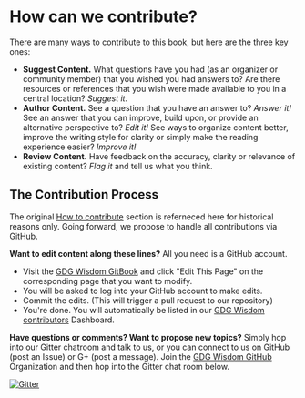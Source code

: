 # How can we contribute?

There are many ways to contribute to this book, but here are the three key ones:
* **Suggest Content.** What questions have you had (as an organizer or community member) that you wished you had answers to? Are there resources or references that you wish were made available to you in a central location? _Suggest it._
* **Author Content.** See a question that you have an answer to? _Answer it!_ See an answer that you can improve, build upon, or provide an alternative perspective to? _Edit it!_ See ways to organize content better, improve the writing style for clarity or simply make the reading experience easier? _Improve it!_
* **Review Content.** Have feedback on the accuracy, clarity or relevance of existing content? _Flag it_ and tell us what you think.

## The Contribution Process

The original [How to contribute](https://sites.google.com/site/gdgwisdom/home) section is referneced here for historical reasons only. Going forward, we propose to handle all contributions via GitHub.


**Want to edit content along these lines?** All you need is a GitHub account. 
* Visit the [GDG Wisdom GitBook](http://gdg-wisdom.gitbooks.io/gdg-wisdom-2015/content/) and click "Edit This Page" on the corresponding page that you want to modify. 
* You will be asked to log into your GitHub account to make edits. 
* Commit the edits. (This will trigger a pull request to our repository)
* You're done. You will automatically be listed in our [GDG Wisdom contributors](https://github.com/gdg-wisdom/wisdom-2015/graphs/contributors) Dashboard.


**Have questions or comments? Want to propose new topics?** 
Simply hop into our Gitter chatroom and talk to us, or you can connect to us on GitHub (post an Issue) or G+ (post a message). Join the [GDG Wisdom GitHub](https://github.com/gdg-wisdom) Organization and then hop into the Gitter chat room below.

[![Gitter](https://badges.gitter.im/Join%20Chat.svg)](https://gitter.im/gdg-wisdom?utm_source=badge&utm_medium=badge&utm_campaign=pr-badge&utm_content=badge)
